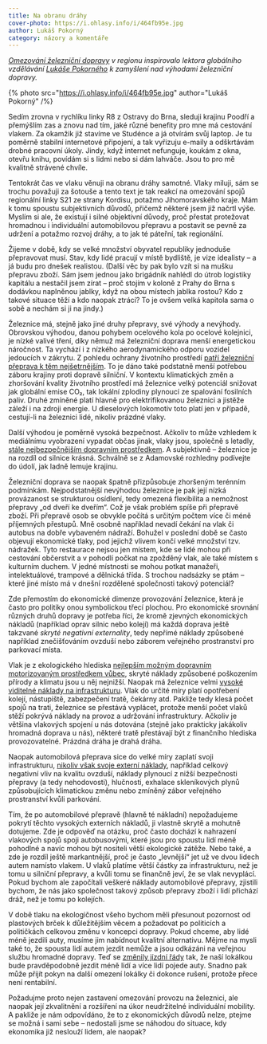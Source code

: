```yaml
---
title: Na obranu dráhy
cover-photo: https://i.ohlasy.info/i/464fb95e.jpg
author: Lukáš Pokorný
category: názory a komentáře
---
```


*[Omezování železniční dopravy](https://ohlasy.info/clanky/2022/10/vlaky-boskovice.html) v regionu inspirovalo lektora globálního vzdělávání [Lukáše Pokorného](https://ohlasy.info/clanky/2017/06/beseda-klima.html) k zamyšlení nad výhodami železniční dopravy.*

{% photo src="https://i.ohlasy.info/i/464fb95e.jpg" author="Lukáš Pokorný" /%}

Sedím zrovna v rychlíku linky R8 z Ostravy do Brna, sleduji krajinu Poodří a přemýšlím zas a znovu nad tím, jaké různé benefity pro mne má cestování vlakem. Za okamžik již stavíme ve Studénce a já otvírám svůj laptop. Je tu poměrně stabilní internetové připojení, a tak vyřizuju e-maily a odškrtávám drobné pracovní úkoly. Jindy, když internet nefunguje, koukám z okna, otevřu knihu, povídám si s lidmi nebo si dám lahváče. Jsou to pro mě kvalitně strávené chvíle.

Tentokrát čas ve vlaku věnuji na obranu dráhy samotné. Vlaky miluji, sám se trochu považuji za šotouše a tento text je tak reakcí na omezování spojů regionální linky S21 ze strany Kordisu, potažmo Jihomoravského kraje. Mám k tomu spoustu subjektivních důvodů, přičemž některé jsem již načrtl výše. Myslím si ale, že existují i silné objektivní důvody, proč přestat protežovat hromadnou i individuální automobilovou přepravu a postavit se pevně za udržení a potažmo rozvoj dráhy, a to jak té páteřní, tak regionální.  

Žijeme v době, kdy se velké množství obyvatel republiky jednoduše přepravovat musí. Stav, kdy lidé pracují v místě bydliště, je vize idealisty – a já budu pro dnešek realistou. (Další věc by pak bylo vzít si na mušku přepravu zboží. Sám jsem jednou jako brigádník nahlédl do útrob logistiky kapitálu a nestačil jsem zírat – proč stojím v koloně z Prahy do Brna s dodávkou naplněnou jablky, když na obou místech jablka rostou? Kdo z takové situace těží a kdo naopak ztrácí? To je ovšem velká kapitola sama o sobě a nechám si ji na jindy.)

Železnice má, stejně jako jiné druhy přepravy, své výhody a nevýhody. Obrovskou výhodou, danou pohybem ocelového kola po ocelové kolejnici, je nízké valivé tření, díky němuž má železniční doprava menší energetickou náročnost. Ta vychází i z nízkého aerodynamického odporu vozidel jedoucích v zákrytu. Z pohledu ochrany životního prostředí [patří železniční přeprava k těm nejšetrnějším](https://www.eea.europa.eu/highlights/motorised-transport-train-plane-road). To je dáno také podstatně menší potřebou záboru krajiny proti dopravě silniční. V kontextu klimatických změn a zhoršování kvality životního prostředí má železnice velký potenciál snižovat jak globální emise CO₂, tak lokální zplodiny plynoucí ze spalování fosilních paliv. Druhé zmíněné platí hlavně pro elektrifikovanou železnici a jistěže záleží i na zdroji energie. U dieselových lokomotiv toto platí jen v případě, cestují-li na železnici lidé, nikoliv prázdné vlaky.

Další výhodou je poměrně vysoká bezpečnost. Ačkoliv to může vzhledem k mediálnímu vyobrazení vypadat občas jinak, vlaky jsou, společně s letadly, [stále nejbezpečnějším dopravním prostředkem](https://etsc.eu/wp-content/uploads/2003_transport_safety_stats_eu_overview.pdf). A subjektivně – železnice je na rozdíl od silnice krásná. Schválně se z Adamovské rozhledny podívejte do údolí, jak ladně lemuje krajinu.

Železniční doprava se naopak špatně přizpůsobuje zhoršeným terénním podmínkám. Nejpodstatnější nevýhodou železnice je pak její nízká provázanost se strukturou osídlení, tedy omezená flexibilita a nemožnost přepravy „od dveří ke dveřím“. Což je však problém spíše při přepravě zboží. Při přepravě osob se obvykle počítá s určitým počtem více či méně příjemných přestupů. Mně osobně například nevadí čekání na vlak či autobus na dobře vybaveném nádraží. Bohužel v poslední době se často objevují ekonomické tlaky, pod jejichž vlivem končí velké množství tzv. nádražek. Tyto restaurace nejsou jen místem, kde se lidé mohou při cestování občerstvit a v pohodlí počkat na zpožděný vlak, ale také místem s kulturním duchem. V jedné místnosti se mohou potkat manažeři, intelektuálové, trampové a dělnická třída. S trochou nadsázky se ptám – které jiné místo má v dnešní rozdělené společnosti takový potenciál?

Zde přemostím do ekonomické dimenze provozování železnice, která je často pro politiky onou symbolickou třecí plochou. Pro ekonomické srovnání různých druhů dopravy je potřeba říci, že kromě zjevných ekonomických nákladů (například oprav silnic nebo kolejí) má každá doprava ještě takzvané *skryté negativní externality*, tedy nepřímé náklady způsobené například znečišťováním ovzduší nebo záborem veřejného prostranství pro parkovací místa.

Vlak je z ekologického hlediska [nejlepším možným dopravním motorizovaným prostředkem vůbec](https://cedelft.eu/wp-content/uploads/sites/2/2021/03/CE_Delft_4K83_Task_D_Summary_Report_Final.pdf?fbclid=IwAR15zMTcu8I9MEU7RA1T4lj9AqmZpRvPDxk-1SvXtpaeqBwEQLLwsoh1Hvs#%5B%7B%22num%22%3A112%2C%22gen%22%3A0%7D%2C%7B%22name%22%3A%22XYZ%22%7D%2C87%2C742%2C0%5D), skryté náklady způsobené poškozením přírody a klimatu jsou u něj nejnižší. Naopak má železnice velmi [vysoké viditelné náklady na infrastrukturu](https://cedelft.eu/wp-content/uploads/sites/2/2021/03/CE_Delft_4K83_Task_D_Summary_Report_Final.pdf?fbclid=IwAR15zMTcu8I9MEU7RA1T4lj9AqmZpRvPDxk-1SvXtpaeqBwEQLLwsoh1Hvs#%5B%7B%22num%22%3A97%2C%22gen%22%3A0%7D%2C%7B%22name%22%3A%22XYZ%22%7D%2C87%2C694%2C0%5D). Vlak do určité míry platí opotřebení kolejí, nástupiště, zabezpečení tratě, čekárny atd. Pakliže tedy klesá počet spojů na trati, železnice se přestává vyplácet, protože menší počet vlaků stěží pokrývá náklady na provoz a udržování infrastruktury. Ačkoliv je většina vlakových spojení u nás dotována (stejně jako prakticky jakákoliv hromadná doprava u nás), některé tratě přestávají být z finančního hlediska provozovatelné. Prázdná dráha je drahá dráha.

Naopak automobilová přeprava sice do velké míry zaplatí svoji infrastrukturu, [nikoliv však svoje externí náklady](https://cedelft.eu/wp-content/uploads/sites/2/2021/03/CE_Delft_4K83_Task_D_Summary_Report_Final.pdf?fbclid=IwAR15zMTcu8I9MEU7RA1T4lj9AqmZpRvPDxk-1SvXtpaeqBwEQLLwsoh1Hvs#%5B%7B%22num%22%3A147%2C%22gen%22%3A0%7D%2C%7B%22name%22%3A%22XYZ%22%7D%2C87%2C742%2C0%5D), například celkový negativní vliv na kvalitu ovzduší, náklady plynoucí z nižší bezpečnosti přepravy (a tedy nehodovosti), hlučnosti, exhalace skleníkových plynů způsobujících klimatickou změnu nebo zmíněný zábor veřejného prostranství kvůli parkování.

Tím, že po automobilové přepravě (hlavně té nákladní) nepožadujeme pokrytí těchto vysokých externích nákladů, ji vlastně skrytě a mohutně dotujeme. Zde je odpověď na otázku, proč často dochází k nahrazení vlakových spojů spoji autobusovými, které jsou pro spoustu lidí méně pohodlné a navíc mohou být nositeli větší ekologické zátěže. Nebo také, a zde je rozdíl ještě markantnější, proč je často „levnější“ jet už ve dvou lidech autem namísto vlakem. U vlaků platíme větší částky za infrastrukturu, než je tomu u silniční přepravy, a kvůli tomu se finančně jeví, že se vlak nevyplácí. Pokud bychom ale započítali veškeré náklady automobilové přepravy, zjistili bychom, že nás jako společnost takový způsob přepravy zboží i lidí přichází dráž, než je tomu po kolejích.

V době tlaku na ekologičnost všeho bychom měli přesunout pozornost od plastových brček k důležitějším věcem a požadovat po politicích a političkách celkovou změnu v koncepci dopravy. Pokud chceme, aby lidé méně jezdili auty, musíme jim nabídnout kvalitní alternativu. Mějme na mysli také to, že spousta lidí autem jezdit nemůže a jsou odkázáni na veřejnou službu hromadné dopravy. Teď se [změnily jízdní řády](https://ohlasy.info/clanky/2022/10/vlaky-boskovice.html) tak, že naší lokálkou bude pravděpodobně jezdit méně lidí a více lidí pojede auty. Snadno pak může přijít pokyn na další omezení lokálky či dokonce rušení, protože přece není rentabilní.

Požadujme proto nejen zastavení omezování provozu na železnici, ale naopak její zkvalitnění a rozšíření na úkor neudržitelné individuální mobility. A pakliže je nám odpovídáno, že to z ekonomických důvodů nelze, ptejme se možná i sami sebe – nedostali jsme se náhodou do situace, kdy ekonomika již neslouží lidem, ale naopak?
